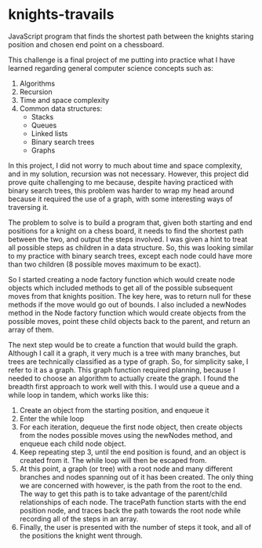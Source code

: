 # knights-travails

JavaScript program that finds the shortest path between the knights staring position and chosen end point on a chessboard.

This challenge is a final project of me putting into practice what I have learned regarding general computer science concepts such as:

1. Algorithms
2. Recursion
3. Time and space complexity
4. Common data structures:
   - Stacks
   - Queues
   - Linked lists
   - Binary search trees
   - Graphs

In this project, I did not worry to much about time and space complexity, and in my solution, recursion was not necessary. However, this project did prove quite challenging to me because, despite having practiced with binary search trees, this problem was harder to wrap my head around because it required the use of a graph, with some interesting ways of traversing it.

The problem to solve is to build a program that, given both starting and end positions for a knight on a chess board, it needs to find the shortest path between the two, and output the steps involved. I was given a hint to treat all possible steps as children in a data structure. So, this was looking similar to my practice with binary search trees, except each node could have more than two children (8 possible moves maximum to be exact).

So I started creating a node factory function which would create node objects which included methods to get all of the possible subsequent moves from that knights position. The key here, was to return null for these methods if the move would go out of bounds. I also included a newNodes method in the Node factory function which would create objects from the possible moves, point these child objects back to the parent, and return an array of them.

The next step would be to create a function that would build the graph. Although I call it a graph, it very much is a tree with many branches, but trees are technically classified as a type of graph. So, for simplicity sake, I refer to it as a graph. This graph function required planning, because I needed to choose an algorithm to actually create the graph. I found the breadth first approach to work well with this. I would use a queue and a while loop in tandem, which works like this:

1. Create an object from the starting position, and enqueue it
2. Enter the while loop
3. For each iteration, dequeue the first node object, then create objects from the nodes possible moves using the newNodes method, and enqueue each child node object.
4. Keep repeating step 3, until the end position is found, and an object is created from it. The while loop will then be escaped from.
5. At this point, a graph (or tree) with a root node and many different branches and nodes spanning out of it has been created. The only thing we are concerned with however, is the path from the root to the end. The way to get this path is to take advantage of the parent/child relationships of each node. The tracePath function starts with the end position node, and traces back the path towards the root node while recording all of the steps in an array.
6. Finally, the user is presented with the number of steps it took, and all of the positions the knight went through.
